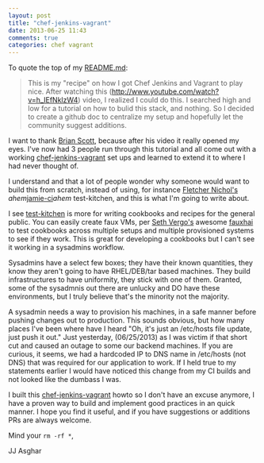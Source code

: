 ```yaml
---
layout: post
title: "chef-jenkins-vagrant"
date: 2013-06-25 11:43
comments: true
categories: chef vagrant
---
```


To quote the top of my [README.md](https://github.com/jjasghar/chef-jenkins-vagrant/blob/master/README.md):

> This is my "recipe" on how I got Chef Jenkins and Vagrant to play nice. After watching this (http://www.youtube.com/watch?v=h_IEfNklzW4) video, I realized I could do this. I searched high and low for a tutorial on how to bulid this stack, and nothing. So I decided to create a github doc to centralize my setup and hopefully let the community suggest additions.

I want to thank [Brian Scott](https://github.com/bscott), because after his video it really opened my eyes.  I've now had 3 people run through this tutorial and all come out with a working [chef-jenkins-vagrant](https://github.com/jjasghar/chef-jenkins-vagrant) set ups and learned to extend it to where I had never thought of.  

I understand and that a lot of people wonder why someone would want to build this from scratch, instead of using, for instance [Fletcher Nichol's](https://github.com/fnichol) *ahem*[jamie-ci](https://github.com/jamie-ci/jamie)*ahem* test-kitchen, and this is what I'm going to write about.

I see [test-kitchen](https://github.com/opscode/test-kitchen) is more for writing cookbooks and recipes for the general public.  You can easily create faux VMs, per [Seth Vergo's](https://github.com/sethvargo) awesome [fauxhai](https://github.com/customink/fauxhai) to test cookbooks across multiple setups and multiple provisioned systems to see if they work.  This is great for developing a cookbooks but I can't see it working in a sysadmins workflow.  

Sysadmins have a select few boxes; they have their known quantities, they know they aren't going to have RHEL/DEB/tar based machines.  They build infrastructures to have uniformity, they stick with one of them.  Granted, some of the sysadmnis out there are unlucky and DO have these environments, but I truly believe that's the minority not the majority.

A sysadmin needs a way to provision his machines, in a safe manner before pushing changes out to production. This sounds obvious, but how many places I've been where have I heard "Oh, it's just an /etc/hosts file update, just push it out."  Just yesterday, (06/25/2013) as I was victim if that short cut and caused an outage to some our backend machines.  If you are curious, it seems, we had a hardcoded IP to DNS name in /etc/hosts (not DNS) that was required for our application to work.  If I held true to my statements earlier I would have noticed this change from my CI builds and not looked like the dumbass I was.

I built this [chef-jenkins-vagrant](https://github.com/jjasghar/chef-jenkins-vagrant) howto so I don't have an excuse anymore, I have a proven way to build and implement good practices in an quick manner.  I hope you find it useful, and if you have suggestions or additions PRs are always welcome.

Mind your `rm -rf *`,

JJ Asghar

